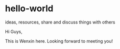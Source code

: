 # hello-world
ideas, resources, share and discuss things with others

Hi Guys,

This is Wenxin here. Looking forward to meeting you!
